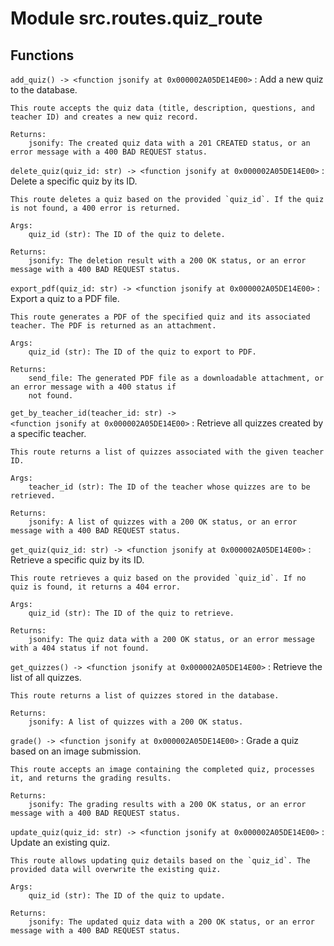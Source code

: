 Module src.routes.quiz_route
============================

Functions
---------

`add_quiz() ‑> <function jsonify at 0x000002A05DE14E00>`
:   Add a new quiz to the database.
    
    This route accepts the quiz data (title, description, questions, and teacher ID) and creates a new quiz record.
    
    Returns:
        jsonify: The created quiz data with a 201 CREATED status, or an error message with a 400 BAD REQUEST status.

`delete_quiz(quiz_id: str) ‑> <function jsonify at 0x000002A05DE14E00>`
:   Delete a specific quiz by its ID.
    
    This route deletes a quiz based on the provided `quiz_id`. If the quiz is not found, a 400 error is returned.
    
    Args:
        quiz_id (str): The ID of the quiz to delete.
    
    Returns:
        jsonify: The deletion result with a 200 OK status, or an error message with a 400 BAD REQUEST status.

`export_pdf(quiz_id: str) ‑> <function jsonify at 0x000002A05DE14E00>`
:   Export a quiz to a PDF file.
    
    This route generates a PDF of the specified quiz and its associated teacher. The PDF is returned as an attachment.
    
    Args:
        quiz_id (str): The ID of the quiz to export to PDF.
    
    Returns:
        send_file: The generated PDF file as a downloadable attachment, or an error message with a 400 status if
        not found.

`get_by_teacher_id(teacher_id: str) ‑> <function jsonify at 0x000002A05DE14E00>`
:   Retrieve all quizzes created by a specific teacher.
    
    This route returns a list of quizzes associated with the given teacher ID.
    
    Args:
        teacher_id (str): The ID of the teacher whose quizzes are to be retrieved.
    
    Returns:
        jsonify: A list of quizzes with a 200 OK status, or an error message with a 400 BAD REQUEST status.

`get_quiz(quiz_id: str) ‑> <function jsonify at 0x000002A05DE14E00>`
:   Retrieve a specific quiz by its ID.
    
    This route retrieves a quiz based on the provided `quiz_id`. If no quiz is found, it returns a 404 error.
    
    Args:
        quiz_id (str): The ID of the quiz to retrieve.
    
    Returns:
        jsonify: The quiz data with a 200 OK status, or an error message with a 404 status if not found.

`get_quizzes() ‑> <function jsonify at 0x000002A05DE14E00>`
:   Retrieve the list of all quizzes.
    
    This route returns a list of quizzes stored in the database.
    
    Returns:
        jsonify: A list of quizzes with a 200 OK status.

`grade() ‑> <function jsonify at 0x000002A05DE14E00>`
:   Grade a quiz based on an image submission.
    
    This route accepts an image containing the completed quiz, processes it, and returns the grading results.
    
    Returns:
        jsonify: The grading results with a 200 OK status, or an error message with a 400 BAD REQUEST status.

`update_quiz(quiz_id: str) ‑> <function jsonify at 0x000002A05DE14E00>`
:   Update an existing quiz.
    
    This route allows updating quiz details based on the `quiz_id`. The provided data will overwrite the existing quiz.
    
    Args:
        quiz_id (str): The ID of the quiz to update.
    
    Returns:
        jsonify: The updated quiz data with a 200 OK status, or an error message with a 400 BAD REQUEST status.